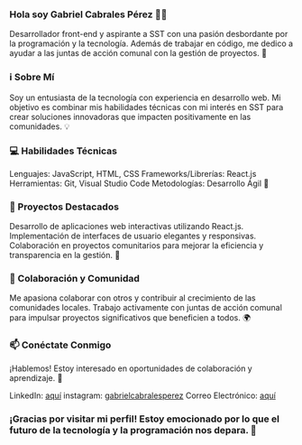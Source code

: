 ### Hola soy Gabriel Cabrales Pérez 👨‍💻

Desarrollador front-end y aspirante a SST con una pasión desbordante por la programación y la tecnología. Además de trabajar en código, me dedico a ayudar a las juntas de acción comunal con la gestión de proyectos. 🌱

### ℹ️ Sobre Mí

Soy un entusiasta de la tecnología con experiencia en desarrollo web. Mi objetivo es combinar mis habilidades técnicas con mi interés en SST para crear soluciones innovadoras que impacten positivamente en las comunidades. 💡

### 💻 Habilidades Técnicas

Lenguajes: JavaScript, HTML, CSS
Frameworks/Librerías: React.js
Herramientas: Git, Visual Studio Code
Metodologías: Desarrollo Ágil 🚀

### 🌟 Proyectos Destacados

Desarrollo de aplicaciones web interactivas utilizando React.js.
Implementación de interfaces de usuario elegantes y responsivas.
Colaboración en proyectos comunitarios para mejorar la eficiencia y transparencia en la gestión. 🤝

### 🤝 Colaboración y Comunidad

Me apasiona colaborar con otros y contribuir al crecimiento de las comunidades locales. Trabajo activamente con juntas de acción comunal para impulsar proyectos significativos que beneficien a todos. 🌍

### 📫 Conéctate Conmigo

¡Hablemos! Estoy interesado en oportunidades de colaboración y aprendizaje. 📧

LinkedIn: [aquí](https://www.linkedin.com/in/gabriel-cabrales-perez-149a72255/)
instagram: [gabrielcabralesperez](https://www.instagram.com/gabrielcabralesperez/)
Correo Electrónico: [aquí](mailto:gabrielcabralesperez@gmail.com)

### ¡Gracias por visitar mi perfil! Estoy emocionado por lo que el futuro de la tecnología y la programación nos depara. 🚀
